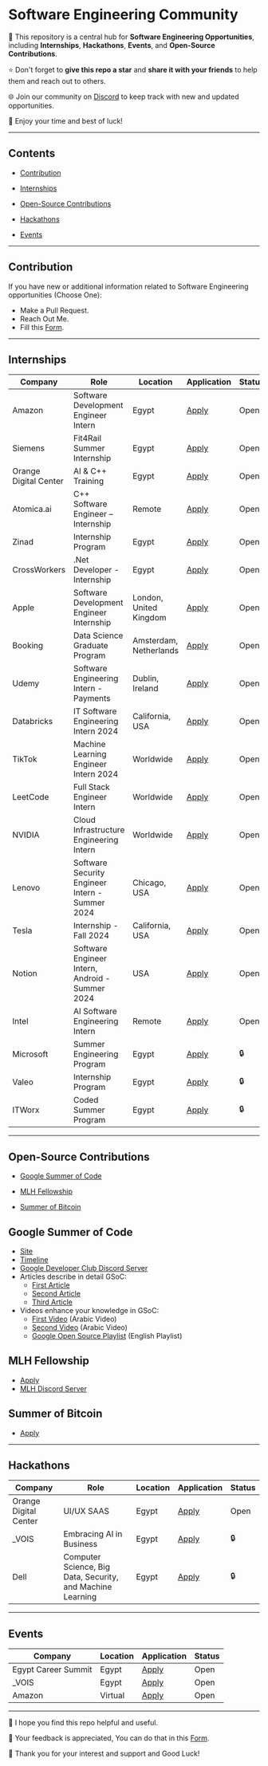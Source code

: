 # Software Engineering Community

🚀 This repository is a central hub for **Software Engineering Opportunities**, including **Internships**, **Hackathons**, **Events**, and **Open-Source Contributions**. 

⭐ Don't forget to **give this repo a star** and **share it with your friends** to help them and reach out to others.

🌐 Join our community on [Discord](https://discord.gg/ETHweCBBQF) to keep track with new and updated opportunities.

🎉 Enjoy your time and best of luck!


---
## Contents
- [Contribution](#contribution)
  
- [Internships](#internships)
  
- [Open-Source Contributions](#open-source-contributions)
  
- [Hackathons](#hackathons)
  
- [Events](#events)


---
## Contribution
 If you have new or additional information related to Software Engineering opportunities (Choose One):
- Make a Pull Request.
- Reach Out Me.
- Fill this [Form](https://forms.gle/n5LJFWaJtKpeHQFD8).


---
## Internships
| Company | Role | Location | Application | Status |
| ------- | ---- | -------- | ------------| ------ |
| Amazon | Software Development Engineer Intern | Egypt | [Apply](https://www.amazon.jobs/en/jobs/2512608/2024-software-dev-engineer-intern) | Open |
| Siemens | Fit4Rail Summer Internship | Egypt | [Apply](https://jobs.siemens.com/careers/job/563156118137982?hl=en&sourceType=PREMIUM_POST_SITE&domain=siemens.com) | Open |
| Orange Digital Center | AI & C++ Training | Egypt | [Apply](https://docs.google.com/forms/d/e/1FAIpQLScCPkMSvfgKMCBJCfZXFMU48Rt08RoFBkoBuuN87zkotM96sA/formResponse) | Open |
| Atomica.ai | C++ Software Engineer – Internship | Remote | [Apply](https://careers.atomica.ai/job/c-software-engineer-internship/) | Open |
| Zinad | Internship Program | Egypt | [Apply](https://zinad.net/Software-2023.html) | Open |
| CrossWorkers | .Net Developer - Internship | Egypt | [Apply](https://careers.crossworkers-egypt.com/jobs/2889066-net-developer-internship) | Open |
| Apple | Software Development Engineer Internship | London, United Kingdom | [Apply](https://jobs.apple.com/en-us/details/200538893/apple-pay-software-development-engineer-internship) | Open |
| Booking | Data Science Graduate Program | Amsterdam, Netherlands | [Apply](https://jobs.booking.com/careers/job?domain=booking.com&pid=562949959919203&query=junior%20software%20engineer%20II%20graduate&domain=booking.com&sort_by=relevance&job_index=1) | Open |
| Udemy | Software Engineering Intern - Payments | Dublin, Ireland | [Apply](https://app.careerpuck.com/job-board/udemy/job/5087923004?gh_jid=5087923004) | Open |
| Databricks  | IT Software Engineering Intern 2024 | California, USA | [Apply](https://www.databricks.com/company/careers/it/it-software-engineering-intern-2024-6955458002) | Open |
| TikTok | Machine Learning Engineer Intern 2024 | Worldwide | [Apply](https://careers.tiktok.com/position/7337935047113394458/detail) | Open |
| LeetCode | Full Stack Engineer Intern | Worldwide | [Apply](https://www.cognitoforms.com/LeetCodeLLC/FullStackEngineerIntern) | Open |
| NVIDIA | Cloud Infrastructure Engineering Intern | Worldwide | [Apply](https://nvidia.wd5.myworkdayjobs.com/en-us/nvidiaexternalcareersite/job/Germany-Munich/Cloud-Infrastructure-Engineering-Intern_JR1978630) | Open |
| Lenovo | Software Security Engineer Intern - Summer 2024 | Chicago, USA | [Apply](https://jobs.lenovo.com/en_US/careers/JobDetail/Software-Security-Engineer-Intern-Summer-2024/54898#) | Open |
| Tesla | Internship - Fall 2024 | California, USA | [Apply](https://www.tesla.com/careers/search/job/internship-softwareembeddedsystemsengineervehiclehardwarefall2024-217835) | Open |
| Notion | Software Engineer Intern, Android - Summer 2024 | USA | [Apply](https://app.ripplematch.com/v2/public/job/9541f239/details?from_page=MarkBenliyan) | Open |
| Intel | AI Software Engineering Intern | Remote | [Apply](https://jobs.intel.com/en/job/-/-/599/61303772320?source=MarkBenliyan) | Open |
| Microsoft | Summer Engineering Program | Egypt  | [Apply](https://survey.alchemer.com/s3/7158711/Microsoft-Egypt-Development-Center-Summer-Engineering-Program-2023) | 🔒 |
| Valeo | Internship Program | Egypt  | [Apply](https://docs.google.com/forms/d/e/1FAIpQLSfZ4iNEIbvefAYviDC0jRizI_LnTgIO-Ii-eiVwc9IWk6-M2g/closedform) | 🔒 |
| ITWorx  | Coded Summer Program | Egypt  | [Apply](https://www.itworx.com/jobs/) | 🔒 |


---
## Open-Source Contributions
- [Google Summer of Code](#google-summer-of-code)
  
- [MLH Fellowship](#mlh-fellowship)
  
- [Summer of Bitcoin](#summer-of-bitcoin)


## Google Summer of Code
- [Site](https://summerofcode.withgoogle.com/)
- [Timeline](https://developers.google.com/open-source/gsoc/timeline)
- [Google Developer Club Discord Server](http://discord.gg/google-dev-community)
- Articles describe in detail GSoC:
  - [First Article](https://xuser5000.hashnode.dev/why-google-summer-of-code-is-a-golden-opportunity#heading-very-important)
  - [Second Article](https://docs.google.com/presentation/d/1tZj7K2IS_hhItJQdUZaaer8JAOiYDdcy39J_OmYl7mU/edit#slide=id.g2b05e8be640_0_635)
  - [Third Article](https://docs.google.com/presentation/d/1tZj7K2IS_hhItJQdUZaaer8JAOiYDdcy39J_OmYl7mU/edit?usp=sharing)
- Videos enhance your knowledge in GSoC:
  - [First Video](https://youtu.be/zsXe-T-bV5U?si=qK1vImdINWXTr4qC) (Arabic Video)
  - [Second Video](https://youtu.be/WKFAwImEo1c?si=V9lBEXojaiz65HnG) (Arabic Video)
  - [Google Open Source Playlist](https://www.youtube.com/playlist?list=PLxNYxgaZ8Rsd2o1eD02_TGkE5Iu-jXi1K) (English Playlist)

## MLH Fellowship
- [Apply](https://fellowship.mlh.io/)
- [MLH Discord Server](https://discord.gg/mlh)

## Summer of Bitcoin
- [Apply](https://www.summerofbitcoin.org/)


---
## Hackathons
| Company | Role | Location | Application | Status |
| ------- | ---- | -------- | ------------| ------ |
| Orange Digital Center | UI/UX SAAS | Egypt | [Apply](https://www.facebook.com/share/p/mDMKiQ4iTk3fwW98/?mibextid=oFDknk) | Open |
| _VOIS | Embracing AI in Business | Egypt | [Apply](https://hackathon.tvois.vodafone.com/) | 🔒 |
| Dell | Computer Science, Big Data, Security, and Machine Learning | Egypt | [Apply](https://www.dell.com/en-eg/dt/microsites/hacktrick.htm?fbclid=IwAR3EMf_NzUWjTB7UYsSltR-c81TPztrGb8BNQKyv2lwLVcStc4ISI2xUH0s#collapse&tab0=1&#last) | 🔒 |


---
## Events
| Company | Location | Application | Status |
| ------- | -------- | ------------| ------ |
| Egypt Career Summit | Egypt | [Apply](https://web.facebook.com/events/358783140062435/?acontext=%7B"event_action_history"%3A[]%7D) | Open |
| _VOIS | Egypt | [Apply](https://www.linkedin.com/posts/sandra-william-8b147a68_fill-vois-customer-care-virtual-career-activity-7165624285430988801-oBTk?utm_source=share&utm_medium=member_desktop) | Open |
| Amazon | Virtual | [Apply](https://amazonpathwaysvirtualeventdeup.splashthat.com/) | Open |


---
🙏 I hope you find this repo helpful and useful.

📄 Your feedback is appreciated, You can do that in this [Form](https://forms.gle/BpCSdEoUTnncZjZUA).  

🤍 Thank you for your interest and support and Good Luck!
